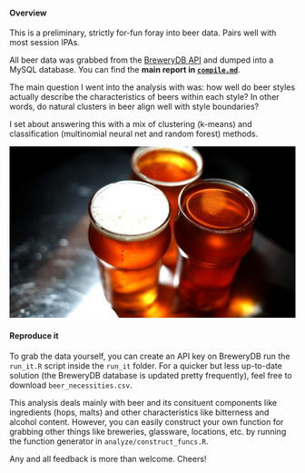 #### Overview

This is a preliminary, strictly for-fun foray into beer data. Pairs well with most session IPAs.

All beer data was grabbed from the [BreweryDB API](http://www.brewerydb.com/developers) and dumped into a MySQL database. You can find the **main report in [`compile.md`](https://github.com/aedobbyn/beer-data-science/blob/master/compile.md)**. 

The main question I went into the analysis with was: how well do beer styles actually describe the characteristics of beers within each style? In other words, do natural clusters in beer align well with style boundaries?

I set about answering this with a mix of clustering (k-means) and classification (multinomial neural net and random forest) methods.

![](./brews.jpg)


#### Reproduce it

To grab the data yourself, you can create an API key on BreweryDB run the `run_it.R` script inside the `run_it` folder. For a quicker but less up-to-date solution (the BreweryDB database is updated pretty frequently), feel free to download `beer_necessities.csv`.

This analysis deals mainly with beer and its consituent components like ingredients (hops, malts) and other characteristics like bitterness and alcohol content. However, you can easily construct your own function for grabbing other things like breweries, glassware, locations, etc. by running the function generator in `analyze/construct_funcs.R`.


Any and all feedback is more than welcome. Cheers!
 
